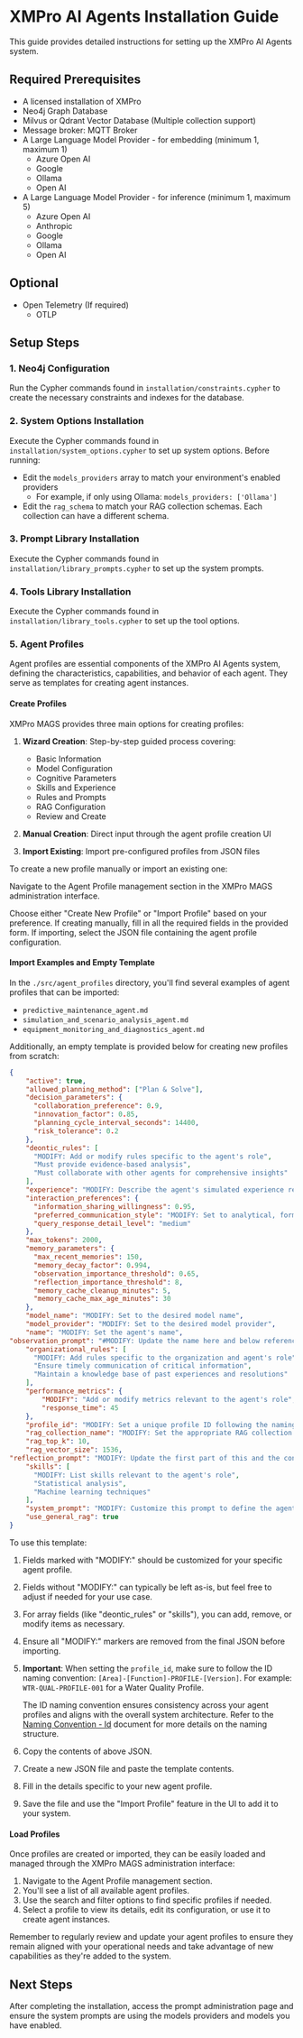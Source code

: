 # XMPro AI Agents Installation Guide

This guide provides detailed instructions for setting up the XMPro AI Agents system.

## Required Prerequisites

- A licensed installation of XMPro
- Neo4j Graph Database
- Milvus or Qdrant Vector Database (Multiple collection support)
- Message broker: MQTT Broker
- A Large Language Model Provider - for embedding (minimum 1, maximum 1)
    - Azure Open AI
    - Google
    - Ollama
    - Open AI
- A Large Language Model Provider - for inference (minimum 1, maximum 5)
    - Azure Open AI
    - Anthropic
    - Google
    - Ollama
    - Open AI

## Optional
- Open Telemetry (If required)
    - OTLP

## Setup Steps

### 1. Neo4j Configuration

Run the Cypher commands found in `installation/constraints.cypher` to create the necessary constraints and indexes for the database.

### 2. System Options Installation

Execute the Cypher commands found in `installation/system_options.cypher` to set up system options. Before running:

- Edit the `models_providers` array to match your environment's enabled providers
    - For example, if only using Ollama: `models_providers: ['Ollama']`
- Edit the `rag_schema` to match your RAG collection schemas. Each collection can have a different schema.

### 3. Prompt Library Installation

Execute the Cypher commands found in `installation/library_prompts.cypher` to set up the system prompts.

### 4. Tools Library Installation

Execute the Cypher commands found in `installation/library_tools.cypher` to set up the tool options. 

### 5. Agent Profiles

Agent profiles are essential components of the XMPro AI Agents system, defining the characteristics, capabilities, and behavior of each agent. They serve as templates for creating agent instances.

#### Create Profiles
XMPro MAGS provides three main options for creating profiles:

1. **Wizard Creation**: Step-by-step guided process covering:
   - Basic Information
   - Model Configuration
   - Cognitive Parameters
   - Skills and Experience
   - Rules and Prompts
   - RAG Configuration
   - Review and Create

2. **Manual Creation**: Direct input through the agent profile creation UI

3. **Import Existing**: Import pre-configured profiles from JSON files

To create a new profile manually or import an existing one:

Navigate to the Agent Profile management section in the XMPro MAGS administration interface.

Choose either "Create New Profile" or "Import Profile" based on your preference.
If creating manually, fill in all the required fields in the provided form.
If importing, select the JSON file containing the agent profile configuration.

#### Import Examples and Empty Template

In the `./src/agent_profiles` directory, you'll find several examples of agent profiles that can be imported:

- `predictive_maintenance_agent.md`
- `simulation_and_scenario_analysis_agent.md`
- `equipment_monitoring_and_diagnostics_agent.md`

Additionally, an empty template is provided below for creating new profiles from scratch:

```JSON
{
    "active": true,
    "allowed_planning_method": ["Plan & Solve"],
    "decision_parameters": {
      "collaboration_preference": 0.9,
      "innovation_factor": 0.85,
      "planning_cycle_interval_seconds": 14400,
      "risk_tolerance": 0.2
    },
    "deontic_rules": [
      "MODIFY: Add or modify rules specific to the agent's role",
      "Must provide evidence-based analysis",
      "Must collaborate with other agents for comprehensive insights"
    ],
    "experience": "MODIFY: Describe the agent's simulated experience relevant to its role",
    "interaction_preferences": {
      "information_sharing_willingness": 0.95,
      "preferred_communication_style": "MODIFY: Set to analytical, formal, or informal",
      "query_response_detail_level": "medium"
    },
    "max_tokens": 2000,
    "memory_parameters": {
      "max_recent_memories": 150,
      "memory_decay_factor": 0.994,
      "observation_importance_threshold": 0.65,
      "reflection_importance_threshold": 8,
      "memory_cache_cleanup_minutes": 5,
      "memory_cache_max_age_minutes": 30
    },
    "model_name": "MODIFY: Set to the desired model name",
    "model_provider": "MODIFY: Set to the desired model provider",
    "name": "MODIFY: Set the agent's name",
"observation_prompt": "#MODIFY: Update the name here and below reference to reflect the agent profile. Logistics Coordination Specialist\n\n## Observation\n{user_query}\n\n## Relevant Knowledge\n{knowledge_context}\n\nAs an AI agent specialized in logistics coordination for vaccine supply chains, analyze the given observation and relevant knowledge. Then:\n\nOptimize routes and modes of transport for vaccine shipments. Consider potential disruptions and provide contingency plans.\n\n## Response Format\n\n### Analysis\n[Provide a detailed analysis of the observation, considering the context and relevant knowledge, and provide me a summary and key points.]\n\n### Summary\n[Provide a brief and concise summary of the situation]\n\n### Key Points\n- [Key point 1]\n- [Key point 2]\n- [Key point 3]\n...",
    "organizational_rules": [
      "MODIFY: Add rules specific to the organization and agent's role",
      "Ensure timely communication of critical information",
      "Maintain a knowledge base of past experiences and resolutions"
    ],
    "performance_metrics": {
        "MODIFY": "Add or modify metrics relevant to the agent's role",
        "response_time": 45
    },
    "profile_id": "MODIFY: Set a unique profile ID following the naming convention",
    "rag_collection_name": "MODIFY: Set the appropriate RAG collection name",
    "rag_top_k": 10,
    "rag_vector_size": 1536,
"reflection_prompt": "MODIFY: Update the first part of this and the consider section below. As a Logistics Coordination Specialist, reflect on these observations and past reflections, focusing on your performance in managing vaccine transportation and distribution.\n\nConsider the following:\n\n1. How effective were your route optimization strategies in ensuring timely and cost-effective deliveries?\n2. Are there any recurring logistical challenges or bottlenecks that need addressing?\n3. How well are you coordinating with other agents, especially the Cold Chain Integrity Manager, to ensure seamless and safe vaccine transport?\n4. Are there any areas where you can improve your disruption management and contingency planning?\n5. What new transportation technologies or methodologies should you explore to enhance logistics efficiency?\n\nProvide insights and actionable steps to enhance your performance as a logistics coordination specialist.\n\nYou have the following characteristics:\n\nSkills:\n{skills}\n\nExperience:\n{experience}\n\nDeontic rules:\n{deontic_rules}\n\nOrganizational rules:\n{organizational_rules}\n\nRelevant Knowledge:\n{knowledge_context}\n\nRecent observations:\n{recent_observations}\n\nPast reflections:\n{past_reflections}\n\nAvailable Tools:\n{available_tools}\n\n## Response Format\n\n### Analysis\n[Provide a detailed analysis, considering the context and relevant knowledge]\n\n### Summary\n[Provide a brief and concise summary of the situation and your recommendations]\n\n### Key Points\n- [Key point 1]\n- [Key point 2]\n- [Key point 3]\n...\n\n### Actionable Insights\n1. [Insight 1]\n2. [Insight 2]\n3. [Insight 3]\n...",
    "skills": [
      "MODIFY: List skills relevant to the agent's role",
      "Statistical analysis",
      "Machine learning techniques"
    ],
    "system_prompt": "MODIFY: Customize this prompt to define the agent's role and primary objectives",
    "use_general_rag": true
}
```

To use this template:

1. Fields marked with "MODIFY:" should be customized for your specific agent profile.
2. Fields without "MODIFY:" can typically be left as-is, but feel free to adjust if needed for your use case.
3. For array fields (like "deontic_rules" or "skills"), you can add, remove, or modify items as necessary.
4. Ensure all "MODIFY:" markers are removed from the final JSON before importing.
5. **Important**: When setting the `profile_id`, make sure to follow the ID naming convention: `[Area]-[Function]-PROFILE-[Version]`. For example: `WTR-QUAL-PROFILE-001` for a Water Quality Profile.

    The ID naming convention ensures consistency across your agent profiles and aligns with the overall system architecture. Refer to the [Naming Convention - Id](naming-conventions/Id.md) document for more details on the naming structure.

6. Copy the contents of above JSON.
7. Create a new JSON file and paste the template contents.
8. Fill in the details specific to your new agent profile.
9. Save the file and use the "Import Profile" feature in the UI to add it to your system.

#### Load Profiles

Once profiles are created or imported, they can be easily loaded and managed through the XMPro MAGS administration interface:

1. Navigate to the Agent Profile management section.
2. You'll see a list of all available agent profiles.
3. Use the search and filter options to find specific profiles if needed.
4. Select a profile to view its details, edit its configuration, or use it to create agent instances.

Remember to regularly review and update your agent profiles to ensure they remain aligned with your operational needs and take advantage of new capabilities as they're added to the system.

## Next Steps

After completing the installation, access the prompt administration page and ensure the system prompts are using the models providers and models you have enabled.
